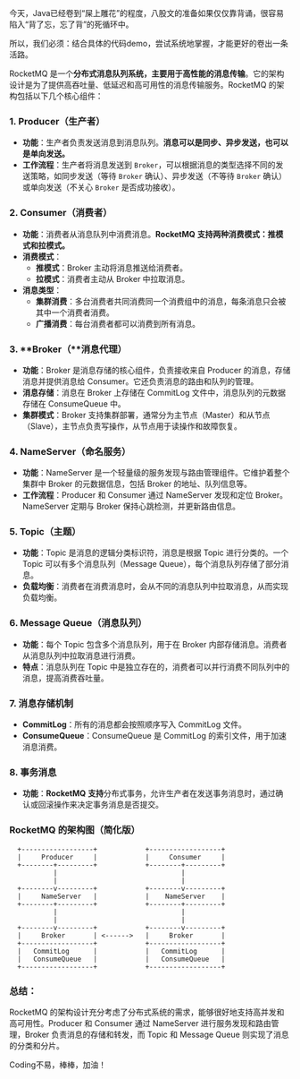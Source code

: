 今天，Java已经卷到“屎上雕花”的程度，八股文的准备如果仅仅靠背诵，很容易陷入“背了忘，忘了背”的死循环中。

所以，我们必须：结合具体的代码demo，尝试系统地掌握，才能更好的卷出一条活路。

RocketMQ 是一个**分布式消息队列系统，主要用于高性能的消息传输**。它的架构设计是为了提供高吞吐量、低延迟和高可用性的消息传输服务。RocketMQ 的架构包括以下几个核心组件：

### 1. **Producer（生产者）**

- **功能**：生产者负责发送消息到消息队列。**消息可以是同步、异步发送，也可以是单向发送。**
- **工作流程**：生产者将消息发送到 `Broker`，可以根据消息的类型选择不同的发送策略，如同步发送（等待 `Broker` 确认）、异步发送（不等待 `Broker` 确认）或单向发送（不关心 `Broker` 是否成功接收）。

### 2. **Consumer（消费者）**

- **功能**：消费者从消息队列中消费消息。**RocketMQ** **支持两种消费模式：推模式和拉模式。**
- **消费模式**：
  - **推模式**：Broker 主动将消息推送给消费者。
  - **拉模式**：消费者主动从 Broker 中拉取消息。
- **消息类型**：
  - **集群消费**：多台消费者共同消费同一个消费组中的消息，每条消息只会被其中一个消费者消费。
  - **广播消费**：每台消费者都可以消费到所有消息。

### 3. **Broker（**消息代理）

- **功能**：Broker 是消息存储的核心组件，负责接收来自 Producer 的消息，存储消息并提供消息给 Consumer。它还负责消息的路由和队列的管理。
- **消息存储**：消息在 Broker 上存储在 CommitLog 文件中，消息队列的元数据存储在 ConsumeQueue 中。
- **集群模式**：Broker 支持集群部署，通常分为主节点（Master）和从节点（Slave），主节点负责写操作，从节点用于读操作和故障恢复。

### 4. **NameServer**（命名服务）

- **功能**：NameServer 是一个轻量级的服务发现与路由管理组件。它维护着整个集群中 Broker 的元数据信息，包括 Broker 的地址、队列信息等。
- **工作流程**：Producer 和 Consumer 通过 NameServer 发现和定位 Broker。NameServer 定期与 Broker 保持心跳检测，并更新路由信息。

### 5. **Topic（主题）**

- **功能**：Topic 是消息的逻辑分类标识符，消息是根据 Topic 进行分类的。一个 Topic 可以有多个消息队列（Message Queue），每个消息队列存储了部分消息。
- **负载均衡**：消费者在消费消息时，会从不同的消息队列中拉取消息，从而实现负载均衡。

### 6. Message Queue（消息队列）

- **功能**：每个 Topic 包含多个消息队列，用于在 Broker 内部存储消息。消费者从消息队列中拉取消息进行消费。
- **特点**：消息队列在 Topic 中是独立存在的，消费者可以并行消费不同队列中的消息，提高消费吞吐量。

### 7. **消息存储机制**

- **CommitLog**：所有的消息都会按照顺序写入 CommitLog 文件。
- **ConsumeQueue**：ConsumeQueue 是 CommitLog 的索引文件，用于加速消息消费。

### 8. **事务消息**

- **功能**：**RocketMQ** **支持**分布式事务，允许生产者在发送事务消息时，通过确认或回滚操作来决定事务消息是否提交。

### RocketMQ 的架构图（简化版）

```Plain
  +------------------+            +------------------+
  |     Producer     |            |     Consumer     |
  +--------+---------+            +--------+---------+
           |                               |
           |                               |
  +--------v---------+            +--------v---------+
  |     NameServer   |            |    NameServer    |
  +--------+---------+            +--------+---------+
           |                               |
           |                               |
  +--------v---------+            +--------v---------+
  |     Broker       | <------>   |     Broker       |
  +------------------+            +------------------+
  |   CommitLog      |            |   CommitLog      |
  |   ConsumeQueue   |            |   ConsumeQueue   |
  +------------------+            +------------------+
```

### 总结：

RocketMQ 的架构设计充分考虑了分布式系统的需求，能够很好地支持高并发和高可用性。Producer 和 Consumer 通过 NameServer 进行服务发现和路由管理，Broker 负责消息的存储和转发，而 Topic 和 Message Queue 则实现了消息的分类和分片。

Coding不易，棒棒，加油！